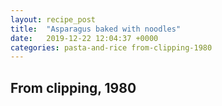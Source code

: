 ```yaml
---
layout: recipe_post
title:  "Asparagus baked with noodles"
date:   2019-12-22 12:04:37 +0000
categories: pasta-and-rice from-clipping-1980
---
```


## From clipping, 1980
